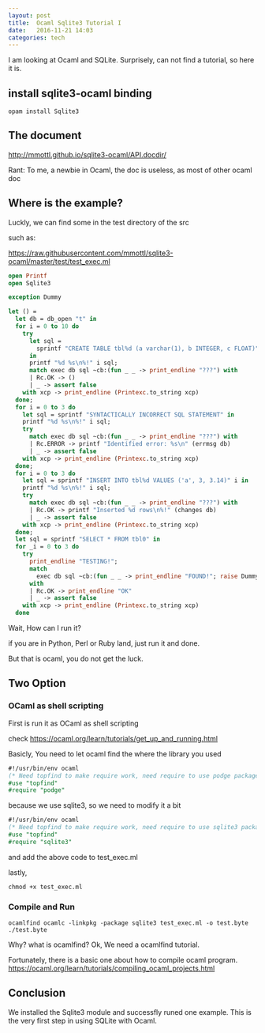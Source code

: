 ```yaml
---
layout: post
title:  Ocaml Sqlite3 Tutorial I 
date:   2016-11-21 14:03 
categories: tech 
---
```

I am looking at Ocaml and SQLite. Surprisely, can not find a tutorial, so here it is.


## install sqlite3-ocaml binding

```
opam install Sqlite3
```

## The document

http://mmottl.github.io/sqlite3-ocaml/API.docdir/

Rant: To me, a newbie in Ocaml, the doc is useless, as most of other ocaml doc

## Where is the example?

Luckly, we can find some in the test directory of the src

such as:

https://raw.githubusercontent.com/mmottl/sqlite3-ocaml/master/test/test_exec.ml

```ocaml
open Printf
open Sqlite3

exception Dummy

let () =
  let db = db_open "t" in
  for i = 0 to 10 do
    try
      let sql =
        sprintf "CREATE TABLE tbl%d (a varchar(1), b INTEGER, c FLOAT)" i
      in
      printf "%d %s\n%!" i sql;
      match exec db sql ~cb:(fun _ _ -> print_endline "???") with
      | Rc.OK -> ()
      | _ -> assert false
    with xcp -> print_endline (Printexc.to_string xcp)
  done;
  for i = 0 to 3 do
    let sql = sprintf "SYNTACTICALLY INCORRECT SQL STATEMENT" in
    printf "%d %s\n%!" i sql;
    try
      match exec db sql ~cb:(fun _ _ -> print_endline "???") with
      | Rc.ERROR -> printf "Identified error: %s\n" (errmsg db)
      | _ -> assert false
    with xcp -> print_endline (Printexc.to_string xcp)
  done;
  for i = 0 to 3 do
    let sql = sprintf "INSERT INTO tbl%d VALUES ('a', 3, 3.14)" i in
    printf "%d %s\n%!" i sql;
    try
      match exec db sql ~cb:(fun _ _ -> print_endline "???") with
      | Rc.OK -> printf "Inserted %d rows\n%!" (changes db)
      | _ -> assert false
    with xcp -> print_endline (Printexc.to_string xcp)
  done;
  let sql = sprintf "SELECT * FROM tbl0" in
  for _i = 0 to 3 do
    try
      print_endline "TESTING!";
      match
        exec db sql ~cb:(fun _ _ -> print_endline "FOUND!"; raise Dummy)
      with
      | Rc.OK -> print_endline "OK"
      | _ -> assert false
    with xcp -> print_endline (Printexc.to_string xcp)
  done
```

Wait, How can I run it?

if you are in Python, Perl or Ruby land, just run it and done.

But that is ocaml, you do not get the luck.


## Two Option

### OCaml as shell scripting

First is run it as OCaml as shell scripting

check https://ocaml.org/learn/tutorials/get_up_and_running.html

Basicly, You need to let ocaml find the where the library you used

```ocaml
#!/usr/bin/env ocaml
(* Need topfind to make require work, need require to use podge package *)
#use "topfind"
#require "podge"

```

because we use sqlite3, so we need to modify it a bit 

```ocaml
#!/usr/bin/env ocaml
(* Need topfind to make require work, need require to use sqlite3 package *)
#use "topfind"
#require "sqlite3"
```

and add the above code to test_exec.ml

lastly, 
```
chmod +x test_exec.ml
```


### Compile and Run


```
ocamlfind ocamlc -linkpkg -package sqlite3 test_exec.ml -o test.byte
./test.byte
```

Why? what is ocamlfind? Ok, We need a ocamlfind tutorial.

Fortunately, there is a basic one about how to compile ocaml program.
https://ocaml.org/learn/tutorials/compiling_ocaml_projects.html


## Conclusion

We installed the Sqlite3 module and successfly runed one example. This is the very first step in using SQLite with Ocaml.
